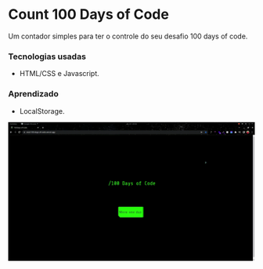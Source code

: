 # Count 100 Days of Code
Um contador simples para ter o controle do seu desafio 100 days of code.

### Tecnologias usadas
- HTML/CSS e Javascript.

### Aprendizado
- LocalStorage.

![Video do Projeto](./new_video.gif)
